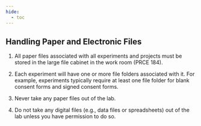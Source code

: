 ```yaml
---
hide:
  - toc
---
```


## Handling Paper and Electronic Files

1.	All paper files associated with all experiments and projects must be stored in the large file cabinet in the work room (PRCE 184).

2.	Each experiment will have one or more file folders associated with it. For example, experiments typically require at least one file folder for blank consent forms and signed consent forms. 

3.	Never take any paper files out of the lab.

4.	Do not take any digital files (e.g., data files or spreadsheets) out of the lab unless you have permission to do so.